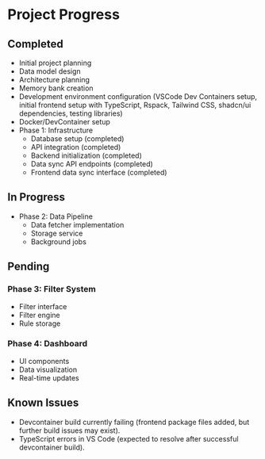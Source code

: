 # Project Progress

## Completed
- Initial project planning
- Data model design
- Architecture planning
- Memory bank creation
- Development environment configuration (VSCode Dev Containers setup, initial frontend setup with TypeScript, Rspack, Tailwind CSS, shadcn/ui dependencies, testing libraries)
- Docker/DevContainer setup
- Phase 1: Infrastructure
  - Database setup (completed)
  - API integration (completed)
  - Backend initialization (completed)
  - Data sync API endpoints (completed)
  - Frontend data sync interface (completed)

## In Progress
- Phase 2: Data Pipeline
  - Data fetcher implementation
  - Storage service
  - Background jobs

## Pending
### Phase 3: Filter System
- Filter interface
- Filter engine
- Rule storage

### Phase 4: Dashboard
- UI components
- Data visualization
- Real-time updates

## Known Issues
- Devcontainer build currently failing (frontend package files added, but further build issues may exist).
- TypeScript errors in VS Code (expected to resolve after successful devcontainer build).
